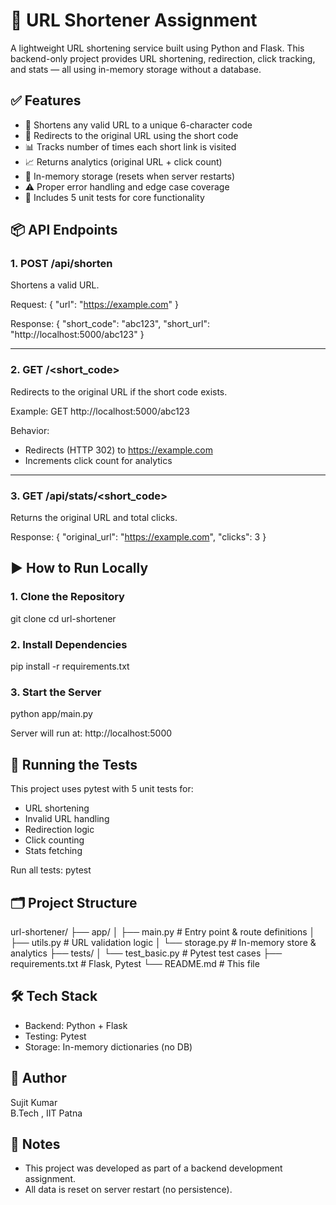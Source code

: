 # 🔗 URL Shortener Assignment

A lightweight URL shortening service built using Python and Flask. This backend-only project provides URL shortening, redirection, click tracking, and stats — all using in-memory storage without a database.

## ✅ Features

- 🔐 Shortens any valid URL to a unique 6-character code  
- 🔁 Redirects to the original URL using the short code  
- 📊 Tracks number of times each short link is visited  
- 📈 Returns analytics (original URL + click count)  
- 💾 In-memory storage (resets when server restarts)  
- ⚠️ Proper error handling and edge case coverage  
- 🧪 Includes 5 unit tests for core functionality  

## 📦 API Endpoints

### 1. POST /api/shorten

Shortens a valid URL.

Request:
{
  "url": "https://example.com"
}

Response:
{
  "short_code": "abc123",
  "short_url": "http://localhost:5000/abc123"
}

---

### 2. GET /<short_code>

Redirects to the original URL if the short code exists.

Example:
GET http://localhost:5000/abc123

Behavior:
- Redirects (HTTP 302) to https://example.com
- Increments click count for analytics

---

### 3. GET /api/stats/<short_code>

Returns the original URL and total clicks.

Response:
{
  "original_url": "https://example.com",
  "clicks": 3
}

## ▶️ How to Run Locally

### 1. Clone the Repository
git clone <your-repo-url>
cd url-shortener

### 2. Install Dependencies
pip install -r requirements.txt

### 3. Start the Server
python app/main.py

Server will run at: http://localhost:5000

## 🧪 Running the Tests

This project uses pytest with 5 unit tests for:

- URL shortening
- Invalid URL handling
- Redirection logic
- Click counting
- Stats fetching

Run all tests:
pytest

## 🗂️ Project Structure

url-shortener/
├── app/
│   ├── main.py        # Entry point & route definitions
│   ├── utils.py       # URL validation logic
│   └── storage.py     # In-memory store & analytics
├── tests/
│   └── test_basic.py  # Pytest test cases
├── requirements.txt   # Flask, Pytest
└── README.md          # This file

## 🛠 Tech Stack

- Backend: Python + Flask  
- Testing: Pytest  
- Storage: In-memory dictionaries (no DB)

## 👤 Author

Sujit Kumar  
B.Tech , IIT Patna

## 📝 Notes

- This project was developed as part of a backend development assignment.
- All data is reset on server restart (no persistence).
